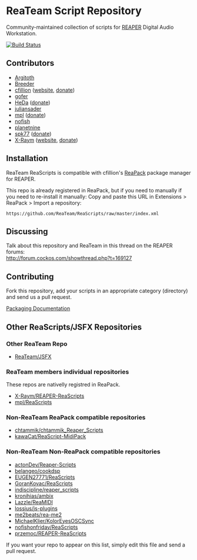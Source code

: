 # ReaTeam Script Repository

Community-maintained collection of scripts for [REAPER](http://www.reaper.fm) Digital Audio Workstation.

[![Build Status](https://travis-ci.org/ReaTeam/ReaScripts.svg?branch=master)](https://travis-ci.org/ReaTeam/ReaScripts)

## Contributors

- [Argitoth](http://forum.cockos.com/member.php?u=7973)
- [Breeder](http://forum.cockos.com/member.php?u=27094)
- [cfillion](http://forum.cockos.com/member.php?u=98780) ([website](http://cfillion.tk), [donate](https://www.paypal.com/cgi-bin/webscr?cmd=_donations&business=T3DEWBQJAV7WL&lc=CA&item_name=ReaScripts&no_note=0&cn=Custom%20message&no_shipping=1&currency_code=CAD&bn=PP%2dDonationsBF%3abtn_donateCC_LG%2egif%3aNonHosted))
- [gofer](http://forum.cockos.com/member.php?u=9328)
- [HeDa](http://forum.cockos.com/member.php?u=47822) ([donate](https://www.patreon.com/heda?ty=h))
- [juliansader](http://forum.cockos.com/member.php?u=14710)
- [mpl](http://forum.cockos.com/member.php?u=70694) ([donate](https://www.paypal.me/donate2mpl))
- [nofish](http://forum.cockos.com/member.php?u=6870)
- [planetnine](http://forum.cockos.com/member.php?u=6549)
- [spk77](http://forum.cockos.com/member.php?u=49553) ([donate](https://www.paypal.com/cgi-bin/webscr?cmd=_donations&business=5NUK834ZGR5NU&lc=FI&item_name=SPK77%20scripts%20for%20REAPER&currency_code=EUR&bn=PP%2dDonationsBF%3abtn_donateCC_LG%2egif%3aNonHosted))
- [X-Raym](http://forum.cockos.com/member.php?u=58284) ([website](http://extremraym.com/), [donate](http://www.extremraym.com/en/donation/))

## Installation

ReaTeam ReaScripts is compatible with cfillion's [ReaPack](https://github.com/cfillion/reapack) package manager for REAPER.

This repo is already registered in ReaPack, but if you need to manually if you need to re-install it manually:
Copy and paste this URL in Extensions > ReaPack > Import a repository:

```
https://github.com/ReaTeam/ReaScripts/raw/master/index.xml
```

## Discussing

Talk about this repository and ReaTeam in this thread on the REAPER forums:  
http://forum.cockos.com/showthread.php?t=169127

## Contributing

Fork this repository, add your scripts in an appropriate category (directory)
and send us a pull request.

[Packaging Documentation](https://github.com/cfillion/reapack-index/wiki/Packaging-Documentation)

## Other ReaScripts/JSFX Repositories

### Other ReaTeam Repo

- [ReaTeam/JSFX](https://github.com/ReaTeam/JSFX)

### ReaTeam members individual repositories

These repos are nativelly registred in ReaPack.

- [X-Raym/REAPER-ReaScripts](https://github.com/X-Raym/REAPER-ReaScripts)
- [mpl/ReaScripts](https://github.com/MichaelPilyavskiy/ReaScripts)

### Non-ReaTeam ReaPack compatible repositories

- [chtammik/chtammik_Reaper_Scripts](https://github.com/chtammik/chtammik_Reaper_Scripts)
- [kawaCat/ReaScript-MidiPack](https://github.com/kawaCat/ReaScript-MidiPack)

### Non-ReaTeam Non-ReaPack compatible repositories

- [actonDev/Reaper-Scripts](https://github.com/actonDev/Reaper-Scripts)
- [belangeo/cookdsp](https://github.com/belangeo/cookdsp)
- [EUGEN27771/ReaScripts](https://github.com/EUGEN27771/ReaScripts)
- [GoranKovac/ReaScripts](https://github.com/GoranKovac/ReaScripts)
- [indiscipline/reaper_scripts](https://github.com/indiscipline/reaper_scripts)
- [kronihias/ambix](https://github.com/kronihias/ambix)
- [Lazzle/ReaMIDI](https://github.com/Lazzle/ReaMIDI)
- [lossius/js-plugins](https://github.com/lossius/js-plugins)
- [me2beats/rea-me2](https://github.com/me2beats/rea-me2)
- [MichaelKlier/KolorEyesOSCSync](https://github.com/MichaelKlier/KolorEyesOSCSync)
- [nofishonfriday/ReaScripts](https://github.com/nofishonfriday/ReaScripts)
- [przemoc/REAPER-ReaScripts](https://github.com/przemoc/REAPER-ReaScripts)

If you want your repo to appear on this list, simply edit this file and send a pull request.

